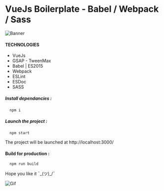 # VueJs Boilerplate - Babel / Webpack / Sass

![Banner](http://i.imgur.com/G2Uqw43.png)

#### TECHNOLOGIES

* VueJs
* GSAP - TweenMax
* Babel | ES2015
* Webpack
* ESLint
* ESDoc
* SASS

##### Install dependancies :
```shell
  npm i
```

##### Launch the project :
```shell
  npm start
```

The project will be launched at http://localhost:3000/

#### Build for production :
```shell
  npm run build
```

Hope you like it ¯\_(ツ)_/¯

![Gif](https://media.giphy.com/media/SGjUlcZYnFs6Q/giphy.gif)
